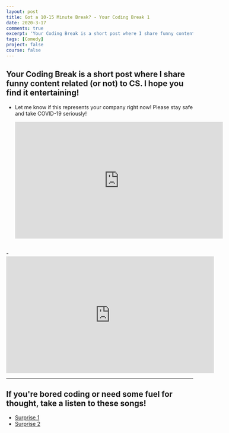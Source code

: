 ```yaml
---
layout: post
title: Got a 10-15 Minute Break? - Your Coding Break 1
date: 2020-3-17
comments: true
excerpt: 'Your Coding Break is a short post where I share funny content related (or not) to CS. I hope you find it entertaining!'
tags: [Comedy]
project: false
course: false
---
```


## Your Coding Break is a short post where I share funny content related (or not) to CS. I hope you find it entertaining!

- Let me know if this represents your company right now! Please stay safe and take COVID-19 seriously!

  <iframe width="560" height="315" src="https://www.youtube.com/embed/vT3GUKuAzIs" frameborder="0" allow="accelerometer; autoplay; encrypted-media; gyroscope; picture-in-picture" allowfullscreen></iframe>
<br>
- <iframe width="560" height="315" src="https://www.youtube.com/embed/pKO9UjSeLew" frameborder="0" allow="accelerometer; autoplay; encrypted-media; gyroscope; picture-in-picture" allowfullscreen></iframe>

<hr>

## If you're bored coding or need some fuel for thought, take a listen to these songs!

- [Surprise 1](https://www.youtube.com/watch?v=Y5tjtUFL0j4)
- [Surprise 2](https://www.youtube.com/watch?v=-50NdPawLVY&t=1347s)
